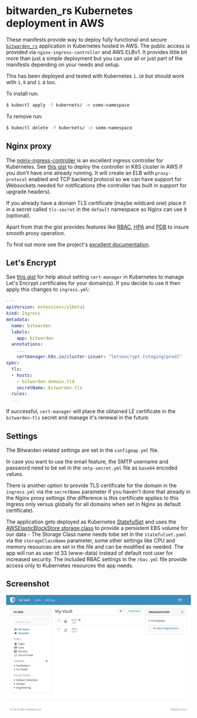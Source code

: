 # bitwarden_rs Kubernetes deployment in AWS

These manifests provide way to deploy fully functional and secure [`bitwarden_rs`](https://github.com/dani-garcia/bitwarden_rs) application in Kubernetes hosted in AWS. The public access is provided via `nginx-ingress-controller` and AWS ELBv1. It provides little bit more than just a simple deployment but you can use all or just part of the manifests depending on your needs and setup.

This has been deployed and tested with Kubernetes `1.10` but should work with `1.9` and `1.8` too.

To install run:

```sh
$ kubectl apply -f kubernets/ -n some-namespace
```

To remove run:

```sh
$ kubectl delete -f kubernets/ -n some-namespace
```

## Nginx proxy

The [nginx-ingress-controller](https://github.com/kubernetes/ingress-nginx) is an excellent ingress controller for Kubernetes. See [this gist](https://gist.github.com/icicimov/316ebea363e98824ce7a9aa3d34ffbb4) to deploy the controller in K8S cluster in AWS if you don't have one already running. It will create an ELB with `proxy-protocol` enabled and TCP backend protocol so we can have support for Websockets needed for notifications (the controller has built in support for upgrade headers). 

If you already have a domain TLS certificate (maybe wildcard one) place it in a secret called `tls-secret` in the `default` namespace so Nginx can use it (optional).

Apart from that the gist provides features like [RBAC](https://kubernetes.io/docs/reference/access-authn-authz/rbac/), [HPA](https://kubernetes.io/docs/tasks/run-application/horizontal-pod-autoscale/) and [PDB](https://kubernetes.io/docs/tasks/run-application/configure-pdb/) to insure smooth proxy operation.

To find out more see the project's [excellent documentation](https://kubernetes.github.io/ingress-nginx/user-guide/nginx-configuration/).

## Let's Encrypt

See [this gist](https://gist.github.com/icicimov/5921ecac7a2179a7eb350e7f1ce8512b) for help about setting `cert-manager` in Kubernetes to manage Let's Encrypt certificates for your domain(s). If you decide to use it then apply this changes to `ingress.yml`:

```yaml
---
apiVersion: extensions/v1beta1
kind: Ingress
metadata:
  name: bitwarden
  labels:
    app: bitwarden
  annotations:
    ...
    certmanager.k8s.io/cluster-issuer: "letsencrypt-[staging|prod]"
spec:
  tls:
  - hosts:
    - bitwarden.domain.tld
    secretName: bitwarden-tls
  rules:
  ...
```

If successful, `cert-manager` will place the obtained LE certificate in the `bitwarden-tls` secret and manage it's renewal in the future.

## Settings

The Bitwarden related settings are set in the `configmap.yml` file. 

In case you want to use the email feature, the SMTP username and password need to be set in the `smtp-secret.yml` file as `base64` encoded values.

There is another option to provide TLS certificate for the domain in the `ingress.yml` via the `secretName` parameter if you haven't done that already in the Nginx proxy settings (the difference is this certificate applies to this Ingress only versus globally for all domains when set in Nginx as default certificate).

The application gets deployed as Kubernetes [StatefulSet](https://kubernetes.io/docs/concepts/workloads/controllers/statefulset/) and uses the [AWSElasticBlockStore storage class](https://kubernetes.io/docs/concepts/storage/storage-classes/#aws-ebs) to provide a persistent EBS volume for our data - The Storage Class name needs tobe set in the `statefulset.yaml` via the `storageClassName` parameter, some other settings like CPU and memory resources are set in the file and can be modified as needed. The app will run as user id 33 (www-data) instead of default root user for increased security. The included RBAC settings in the `rbac.yml` file provide access only to Kubernetes resources the app needs.

## Screenshot

![bitwarden_rs](bitwarden.png "bitwarden_rs")

